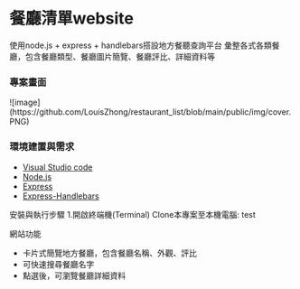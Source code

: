 <h1>餐廳清單website</h1>
使用node.js + express + handlebars搭設地方餐聽查詢平台
彙整各式各類餐廳，包含餐廳類型、餐廳圖片簡覽、餐廳評比、詳細資料等

<h3>專案畫面</h3>
![image](https://github.com/LouisZhong/restaurant_list/blob/main/public/img/cover.PNG)

<h3>環境建置與需求</h3>
<ul>
<li><a href="https://code.visualstudio.com/" target="_blank">Visual Studio code</a></li>
<li><a href="https://nodejs.org/en/" target="_blank">Node.js</a></li>
<li><a href="https://www.npmjs.com/package/express" target="_blank">Express</a></li>
<li><a href="https://www.npmjs.com/package/express-handlebars" target="_blank">Express-Handlebars</a></li>
</ul>

安裝與執行步驟 
1.開啟終端機(Terminal) Clone本專案至本機電腦:
    test



網站功能
<ul>
<li>卡片式簡覽地方餐廳，包含餐廳名稱、外觀、評比</li>
<li>可快速搜尋餐廳名字</li>
<li>點選後，可瀏覽餐廳詳細資料</li>
</ul>
